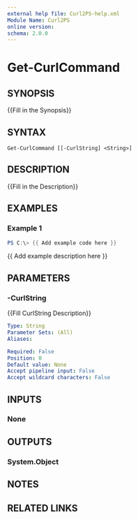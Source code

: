 ```yaml
---
external help file: Curl2PS-help.xml
Module Name: Curl2PS
online version:
schema: 2.0.0
---
```


# Get-CurlCommand

## SYNOPSIS
{{Fill in the Synopsis}}

## SYNTAX

```
Get-CurlCommand [[-CurlString] <String>]
```

## DESCRIPTION
{{Fill in the Description}}

## EXAMPLES

### Example 1
```powershell
PS C:\> {{ Add example code here }}
```

{{ Add example description here }}

## PARAMETERS

### -CurlString
{{Fill CurlString Description}}

```yaml
Type: String
Parameter Sets: (All)
Aliases:

Required: False
Position: 0
Default value: None
Accept pipeline input: False
Accept wildcard characters: False
```

## INPUTS

### None

## OUTPUTS

### System.Object
## NOTES

## RELATED LINKS
